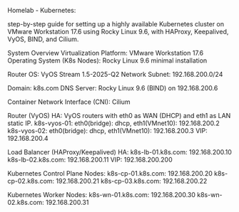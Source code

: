 Homelab - Kubernetes:

step-by-step guide for setting up a highly available Kubernetes cluster on VMware Workstation 17.6 using Rocky Linux 9.6, 
with HAProxy, Keepalived, VyOS, BIND, and Cilium.

System Overview
Virtualization Platform: VMware Workstation 17.6
Operating System (K8s Nodes): Rocky Linux 9.6 minimal installation

Router OS: VyOS Stream 1.5-2025-Q2
Network Subnet: 192.168.200.0/24

Domain: k8s.com
DNS Server: Rocky Linux 9.6 (BIND) on 192.168.200.6

Container Network Interface (CNI): Cilium

Router (VyOS) HA:
VyOS routers with eth0 as WAN (DHCP) and eth1 as LAN static IP.
k8s-vyos-01: eth0(bridge): dhcp, eth1(VMnet10): 192.168.200.2
k8s-vyos-02: eth0(bridge): dhcp, eth1(VMnet10): 192.168.200.3
VIP: 192.168.200.4

Load Balancer (HAProxy/Keepalived) HA:
k8s-lb-01.k8s.com: 192.168.200.10
k8s-lb-02.k8s.com: 192.168.200.11
VIP: 192.168.200.200

Kubernetes Control Plane Nodes:
k8s-cp-01.k8s.com: 192.168.200.20
k8s-cp-02.k8s.com: 192.168.200.21
k8s-cp-03.k8s.com: 192.168.200.22

Kubernetes Worker Nodes:
k8s-wn-01.k8s.com: 192.168.200.30
k8s-wn-02.k8s.com: 192.168.200.31
